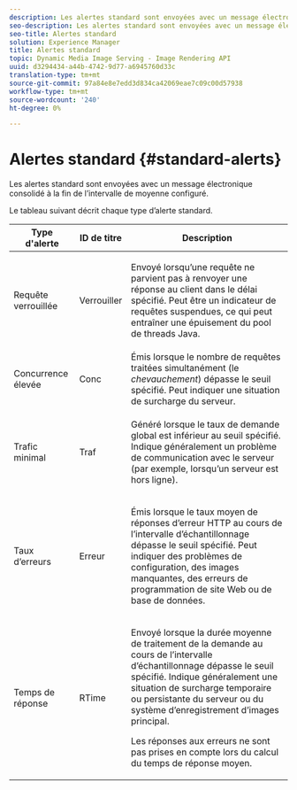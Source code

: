 ```yaml
---
description: Les alertes standard sont envoyées avec un message électronique consolidé à la fin de l’intervalle de moyenne configuré.
seo-description: Les alertes standard sont envoyées avec un message électronique consolidé à la fin de l’intervalle de moyenne configuré.
seo-title: Alertes standard
solution: Experience Manager
title: Alertes standard
topic: Dynamic Media Image Serving - Image Rendering API
uuid: d3294434-a44b-4742-9d77-a6945760d33c
translation-type: tm+mt
source-git-commit: 97a84e8e7edd3d834ca42069eae7c09c00d57938
workflow-type: tm+mt
source-wordcount: '240'
ht-degree: 0%

---
```



# Alertes standard {#standard-alerts}

Les alertes standard sont envoyées avec un message électronique consolidé à la fin de l’intervalle de moyenne configuré.

Le tableau suivant décrit chaque type d’alerte standard.

<table id="table_02611F1B920E48A6973BFA969CA564EB"> 
 <thead> 
  <tr> 
   <th class="entry"> <b>Type d'alerte</b> </th> 
   <th class="entry"> <b>ID de titre</b> </th> 
   <th class="entry"> <b>Description</b> </th> 
  </tr> 
 </thead>
 <tbody> 
  <tr> 
   <td> <p>Requête verrouillée </p> </td> 
   <td> <p>Verrouiller </p> </td> 
   <td> <p>Envoyé lorsqu’une requête ne parvient pas à renvoyer une réponse au client dans le délai spécifié. Peut être un indicateur de requêtes suspendues, ce qui peut entraîner une épuisement du pool de threads Java. </p> </td> 
  </tr> 
  <tr> 
   <td> <p>Concurrence élevée </p> </td> 
   <td> <p>Conc </p> </td> 
   <td> Émis lorsque le nombre de requêtes traitées simultanément (le <i>chevauchement</i>) dépasse le seuil spécifié. Peut indiquer une situation de surcharge du serveur. </td> 
  </tr> 
  <tr> 
   <td> <p>Trafic minimal </p> </td> 
   <td> <p>Traf </p> </td> 
   <td> <p>Généré lorsque le taux de demande global est inférieur au seuil spécifié. Indique généralement un problème de communication avec le serveur (par exemple, lorsqu’un serveur est hors ligne). </p> </td> 
  </tr> 
  <tr> 
   <td> <p>Taux d’erreurs </p> </td> 
   <td> <p>Erreur </p> </td> 
   <td> <p>Émis lorsque le taux moyen de réponses d’erreur HTTP au cours de l’intervalle d’échantillonnage dépasse le seuil spécifié. Peut indiquer des problèmes de configuration, des images manquantes, des erreurs de programmation de site Web ou de base de données. </p> </td> 
  </tr> 
  <tr> 
   <td> <p>Temps de réponse </p> </td> 
   <td> <p>RTime </p> </td> 
   <td> <p>Envoyé lorsque la durée moyenne de traitement de la demande au cours de l’intervalle d’échantillonnage dépasse le seuil spécifié. Indique généralement une situation de surcharge temporaire ou persistante du serveur ou du système d’enregistrement d’images principal. </p> <p>Les réponses aux erreurs ne sont pas prises en compte lors du calcul du temps de réponse moyen. </p> </td> 
  </tr> 
 </tbody> 
</table>

